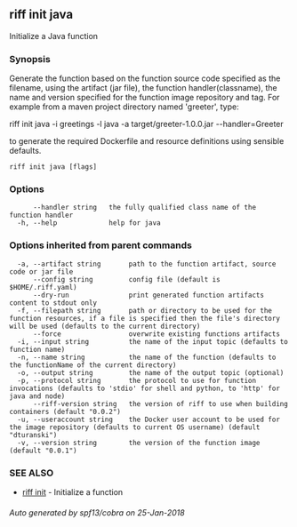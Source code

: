 ## riff init java

Initialize a Java function

### Synopsis


Generate the function based on the function source code specified as the filename, using the artifact (jar file), 
the function handler(classname), the name and version specified for the function image repository and tag. 
For example from a maven project directory named 'greeter', type:

riff init java -i greetings -l java -a target/greeter-1.0.0.jar --handler=Greeter


to generate the required Dockerfile and resource definitions using sensible defaults.

```
riff init java [flags]
```

### Options

```
      --handler string   the fully qualified class name of the function handler
  -h, --help             help for java
```

### Options inherited from parent commands

```
  -a, --artifact string       path to the function artifact, source code or jar file
      --config string         config file (default is $HOME/.riff.yaml)
      --dry-run               print generated function artifacts content to stdout only
  -f, --filepath string       path or directory to be used for the function resources, if a file is specified then the file's directory will be used (defaults to the current directory)
      --force                 overwrite existing functions artifacts
  -i, --input string          the name of the input topic (defaults to function name)
  -n, --name string           the name of the function (defaults to the functionName of the current directory)
  -o, --output string         the name of the output topic (optional)
  -p, --protocol string       the protocol to use for function invocations (defaults to 'stdio' for shell and python, to 'http' for java and node)
      --riff-version string   the version of riff to use when building containers (default "0.0.2")
  -u, --useraccount string    the Docker user account to be used for the image repository (defaults to current OS username) (default "dturanski")
  -v, --version string        the version of the function image (default "0.0.1")
```

### SEE ALSO
* [riff init](riff_init.md)	 - Initialize a function

###### Auto generated by spf13/cobra on 25-Jan-2018
